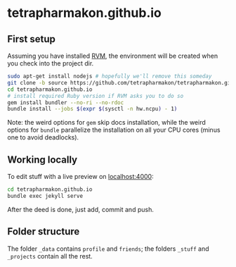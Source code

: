 # tetrapharmakon.github.io

## First setup

Assuming you have installed [RVM](https://rvm.io/), the environment will be created when you check into the project dir.

```sh
sudo apt-get install nodejs # hopefully we'll remove this someday
git clone -b source https://github.com/tetrapharmakon/tetrapharmakon.github.io.git
cd tetrapharmakon.github.io
# install required Ruby version if RVM asks you to do so
gem install bundler --no-ri --no-rdoc
bundle install --jobs $(expr $(sysctl -n hw.ncpu) - 1)
```

Note: the weird options for `gem` skip docs installation, while the weird options for `bundle` parallelize the installation on all your CPU cores (minus one to avoid deadlocks).

## Working locally

To edit stuff with a live preview on [localhost:4000](http://localhost:4000):

```sh
cd tetrapharmakon.github.io
bundle exec jekyll serve
```

After the deed is done, just add, commit and push. 

## Folder structure

The folder `_data` contains `profile` and `friends`; the folders `_stuff` and `_projects` contain all the rest.
